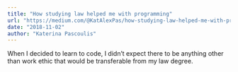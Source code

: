 ```yaml
---
title: "How studying law helped me with programming"
url: "https://medium.com/@KatAlexPas/how-studying-law-helped-me-with-programming-6af88ac77a8e"
date: "2018-11-02"
author: "Katerina Pascoulis"
---
```


When I decided to learn to code, I didn’t expect there to be anything other than work ethic that would be transferable from my law degree.

<!-- excerpt -->
